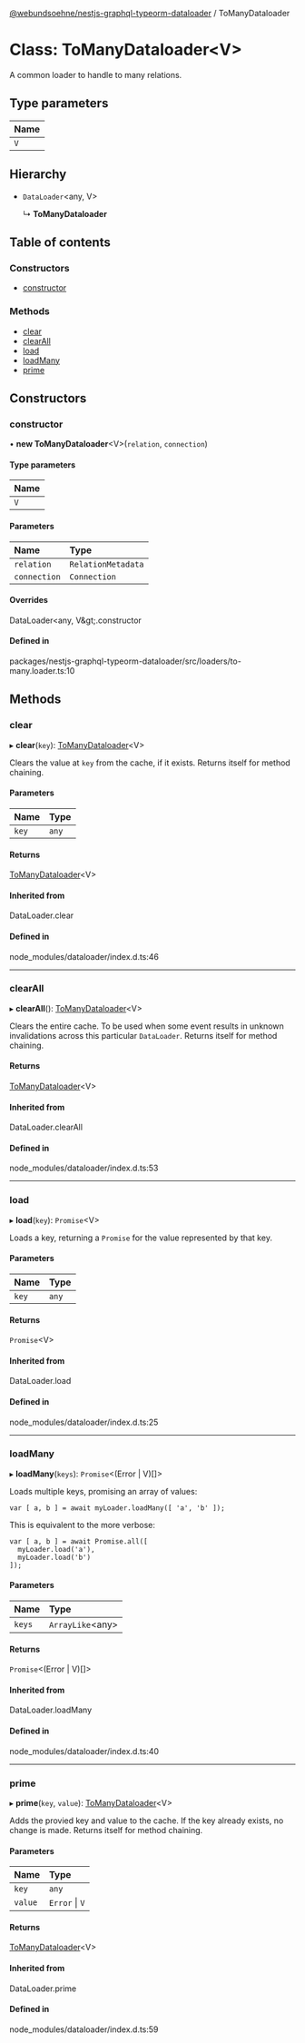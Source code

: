 [@webundsoehne/nestjs-graphql-typeorm-dataloader](../README.md) / ToManyDataloader

# Class: ToManyDataloader<V\>

A common loader to handle to many relations.

## Type parameters

| Name |
| :------ |
| `V` |

## Hierarchy

- `DataLoader`<any, V\>

  ↳ **ToManyDataloader**

## Table of contents

### Constructors

- [constructor](tomanydataloader.md#constructor)

### Methods

- [clear](tomanydataloader.md#clear)
- [clearAll](tomanydataloader.md#clearall)
- [load](tomanydataloader.md#load)
- [loadMany](tomanydataloader.md#loadmany)
- [prime](tomanydataloader.md#prime)

## Constructors

### constructor

• **new ToManyDataloader**<V\>(`relation`, `connection`)

#### Type parameters

| Name |
| :------ |
| `V` |

#### Parameters

| Name | Type |
| :------ | :------ |
| `relation` | `RelationMetadata` |
| `connection` | `Connection` |

#### Overrides

DataLoader&lt;any, V\&gt;.constructor

#### Defined in

packages/nestjs-graphql-typeorm-dataloader/src/loaders/to-many.loader.ts:10

## Methods

### clear

▸ **clear**(`key`): [ToManyDataloader](tomanydataloader.md)<V\>

Clears the value at `key` from the cache, if it exists. Returns itself for
method chaining.

#### Parameters

| Name | Type |
| :------ | :------ |
| `key` | `any` |

#### Returns

[ToManyDataloader](tomanydataloader.md)<V\>

#### Inherited from

DataLoader.clear

#### Defined in

node_modules/dataloader/index.d.ts:46

___

### clearAll

▸ **clearAll**(): [ToManyDataloader](tomanydataloader.md)<V\>

Clears the entire cache. To be used when some event results in unknown
invalidations across this particular `DataLoader`. Returns itself for
method chaining.

#### Returns

[ToManyDataloader](tomanydataloader.md)<V\>

#### Inherited from

DataLoader.clearAll

#### Defined in

node_modules/dataloader/index.d.ts:53

___

### load

▸ **load**(`key`): `Promise`<V\>

Loads a key, returning a `Promise` for the value represented by that key.

#### Parameters

| Name | Type |
| :------ | :------ |
| `key` | `any` |

#### Returns

`Promise`<V\>

#### Inherited from

DataLoader.load

#### Defined in

node_modules/dataloader/index.d.ts:25

___

### loadMany

▸ **loadMany**(`keys`): `Promise`<(Error \| V)[]\>

Loads multiple keys, promising an array of values:

    var [ a, b ] = await myLoader.loadMany([ 'a', 'b' ]);

This is equivalent to the more verbose:

    var [ a, b ] = await Promise.all([
      myLoader.load('a'),
      myLoader.load('b')
    ]);

#### Parameters

| Name | Type |
| :------ | :------ |
| `keys` | `ArrayLike`<any\> |

#### Returns

`Promise`<(Error \| V)[]\>

#### Inherited from

DataLoader.loadMany

#### Defined in

node_modules/dataloader/index.d.ts:40

___

### prime

▸ **prime**(`key`, `value`): [ToManyDataloader](tomanydataloader.md)<V\>

Adds the provied key and value to the cache. If the key already exists, no
change is made. Returns itself for method chaining.

#### Parameters

| Name | Type |
| :------ | :------ |
| `key` | `any` |
| `value` | `Error` \| `V` |

#### Returns

[ToManyDataloader](tomanydataloader.md)<V\>

#### Inherited from

DataLoader.prime

#### Defined in

node_modules/dataloader/index.d.ts:59
